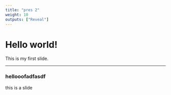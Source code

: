 ```yaml
---
title: "pres 2"
weight: 10
outputs: ["Reveal"]
---
```


# Hello world!

This is my first slide.

---

### hellooofadfasdf

this is a slide 